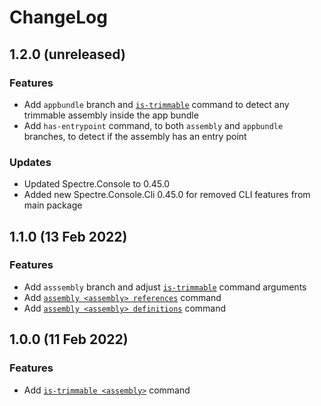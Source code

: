 # ChangeLog

## 1.2.0 (unreleased)

### Features
- Add `appbundle` branch and [`is-trimmable`](https://github.com/spouliot/cilout/wiki/AppBundleIsTrimmable) command to detect any trimmable assembly inside the app bundle
- Add `has-entrypoint` command, to both `assembly` and `appbundle` branches, to detect if the assembly has an entry point

### Updates
- Updated Spectre.Console to 0.45.0
- Added new Spectre.Console.Cli 0.45.0 for removed CLI features from main package

## 1.1.0 (13 Feb 2022)

### Features
- Add `asssembly` branch and adjust [`is-trimmable`](https://github.com/spouliot/cilout/wiki/AssemblyIsTrimmable) command arguments
- Add [`assembly <assembly> references`](https://github.com/spouliot/cilout/wiki/AssemblyReferences) command
- Add [`assembly <assembly> definitions`](https://github.com/spouliot/cilout/wiki/AssemblyDefinitions) command

## 1.0.0 (11 Feb 2022)

### Features
- Add [`is-trimmable <assembly>`](https://github.com/spouliot/cilout/wiki/IsTrimmable) command
